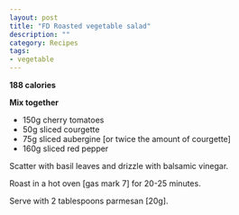 ```yaml
---
layout: post
title: "FD Roasted vegetable salad"
description: ""
category: Recipes
tags: 
- vegetable
---
```


<b>188 calories</b>

<b>Mix together</b>

* 150g cherry tomatoes
* 50g sliced courgette
* 75g sliced aubergine [or twice the amount of courgette]
* 160g sliced red pepper

Scatter with basil leaves and drizzle with balsamic vinegar.

Roast in a hot oven [gas mark 7] for 20-25 minutes.

Serve with 2 tablespoons parmesan [20g].
